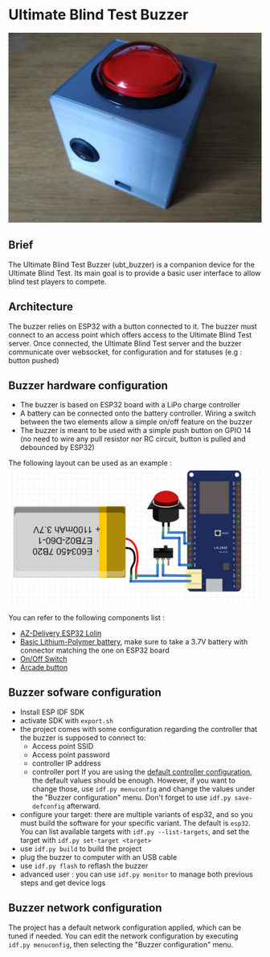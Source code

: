 # Ultimate Blind Test Buzzer

![button](images/buzzer.jpg)

## Brief
The Ultimate Blind Test Buzzer (ubt_buzzer) is a companion device for the Ultimate Blind Test. Its main goal
is to provide a basic user interface to allow blind test players to compete.

## Architecture
The buzzer relies on ESP32 with a button connected to it. The buzzer must connect to an access point which offers access to the Ultimate Blind Test server. Once connected, the Ultimate Blind Test server and the buzzer communicate over websocket, for configuration and for statuses (e.g : button pushed)

## Buzzer hardware configuration
* The buzzer is based on ESP32 board with a LiPo charge controller
* A battery can be connected onto the battery controller. Wiring a switch between the two elements allow a simple on/off feature on the buzzer
* The buzzer is meant to be used with a simple push button on GPIO 14 (no need to wire any pull resistor nor RC circuit, button is pulled and debounced by ESP32)

The following layout can be used as an example :
![layout](images/layout.jpg)

You can refer to the following components list :
* [AZ-Delivery ESP32 Lolin](https://www.az-delivery.de/fr/products/esp32-lolin-lolin32)
* [Basic Lithium-Polymer battery](https://fr.aliexpress.com/wholesale?trafficChannel=main&d=y&SearchText=1100+mah+lipo&ltype=wholesale&SortType=default&g=y&CatId=0), make sure to take a 3.7V battery with connector matching the one on ESP32 board
* [On/Off Switch](https://fr.aliexpress.com/wholesale?catId=0&initiative_id=SB_20220711124957&SearchText=on+off+switch&spm=a2g0o.productlist.1000002.0)
* [Arcade button](https://fr.aliexpress.com/wholesale?catId=0&initiative_id=SB_20220711125127&SearchText=big+arcade+button&spm=a2g0o.productlist.1000002.0)

## Buzzer sofware configuration
* Install ESP IDF SDK
* activate SDK with `export.sh`
* the project comes with some configuration regarding the controller that
  the buzzer is supposed to connect to:
  - Access point SSID
  - Access point password
  - controller IP address
  - controller port
  If you are using the [default controller
  configuration](https://github.com/Tropicao/ubt_controller), the default
  values should be enough. However, if you want to change those, use
  `idf.py menuconfig` and change the values under the "Buzzer
  configuration" menu. Don't forget to use `idf.py save-defconfig`
  afterward.
* configure your target: there are multiple variants of esp32, and so you
  must build the software for your specific variant. The default is
  `esp32`. You can list available targets with `idf.py --list-targets`, and
  set the target with `idf.py set-target <target>`
* use `idf.py build` to build the project
* plug the buzzer to computer with an USB cable
* use `idf.py flash` to reflash the buzzer
* advanced user : you can use `idf.py monitor` to manage both previous steps and get device logs

## Buzzer network configuration
The project has a default network configuration applied, which can be tuned if needed. You can edit the network configuration by executing `idf.py menuconfig`, then selecting the "Buzzer configuration" menu.

